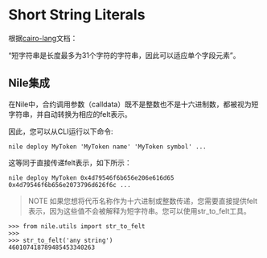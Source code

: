 # Short String Literals
根据[cairo-lang](https://www.cairo-lang.org/docs/how_cairo_works/consts.html#short-string-literals)文档：

“短字符串是长度最多为31个字符的字符串，因此可以适应单个字段元素”。

## Nile集成
在Nile中，合约调用参数（calldata）既不是整数也不是十六进制数，都被视为短字符串，并自动转换为相应的felt表示。

因此，您可以从CLI运行以下命令:
```
nile deploy MyToken 'MyToken name' 'MyToken symbol' ...
```

这等同于直接传递felt表示，如下所示：
```
nile deploy MyToken 0x4d79546f6b656e206e616d65 0x4d79546f6b656e2073796d626f6c ...
```

> NOTE
如果您想将代币名称作为十六进制或整数传递，您需要直接提供felt表示，因为这些值不会被解释为短字符串。您可以使用str_to_felt工具。
```
>>> from nile.utils import str_to_felt
>>>
>>> str_to_felt('any string')
460107418789485453340263
```
